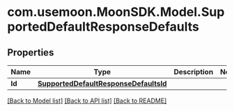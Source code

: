 # com.usemoon.MoonSDK.Model.SupportedDefaultResponseDefaults

## Properties

Name | Type | Description | Notes
------------ | ------------- | ------------- | -------------
**Id** | [**SupportedDefaultResponseDefaultsId**](SupportedDefaultResponseDefaultsId.md) |  | 

[[Back to Model list]](../README.md#documentation-for-models) [[Back to API list]](../README.md#documentation-for-api-endpoints) [[Back to README]](../README.md)

